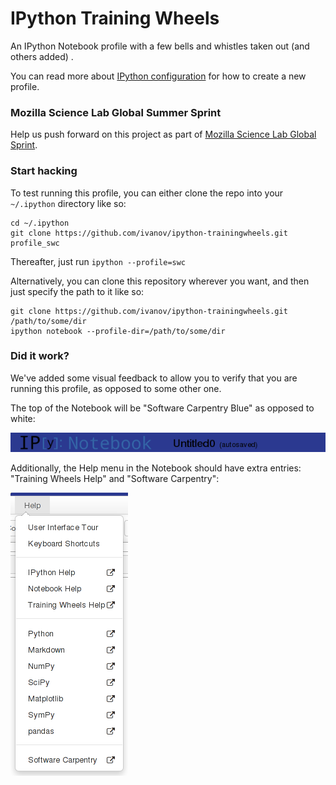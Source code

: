 # IPython Training Wheels

An IPython Notebook profile with a few bells and whistles taken out (and others added) .

You can read more about [IPython configuration](http://ipython.org/ipython-doc/dev/config/intro.html) for how to create a new profile.

### Mozilla Science Lab Global Summer Sprint

Help us push forward on this project as part of [Mozilla Science Lab Global
Sprint](https://etherpad.mozilla.org/sciencelab-2014summersprint-ipython-novice-profile).


### Start hacking

To test running this profile, you can either clone the repo into your `~/.ipython` directory like so:

    cd ~/.ipython
    git clone https://github.com/ivanov/ipython-trainingwheels.git profile_swc


Thereafter, just run `ipython --profile=swc`

Alternatively, you can clone this repository wherever you want, and then just specify the path to it like so:

    git clone https://github.com/ivanov/ipython-trainingwheels.git /path/to/some/dir
    ipython notebook --profile-dir=/path/to/some/dir


### Did it work?

We've added some visual feedback to allow you to verify that you are running
this profile, as opposed to some other one. 

The top of the Notebook will be "Software Carpentry Blue" as opposed to white:

![](/images/header.png)

Additionally, the Help menu in the Notebook should have extra entries:
"Training Wheels Help" and "Software Carpentry":

![](/images/help_menu.png)
